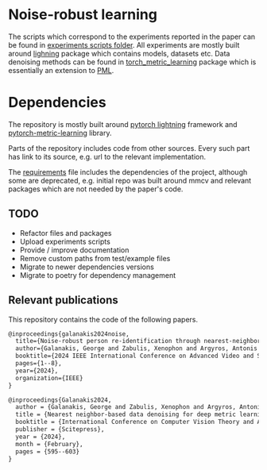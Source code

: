 # Noise-robust learning
The scripts which correspond to the experiments reported in the paper can be found in [experiments scripts folder](lightning/cli_pipelines/experiments_scripts). All experiments are mostly built around [lighning](./lightning) package which contains models, datasets etc. Data denoising methods can be found in [torch_metric_learning](./torch_metric_learning) package which is essentially an extension to [PML](https://github.com/KevinMusgrave/pytorch-metric-learning).

# Dependencies
The repository is mostly built around [pytorch lightning](https://github.com/Lightning-AI/pytorch-lightning) framework and [pytorch-metric-learning](https://github.com/KevinMusgrave/pytorch-metric-learning) library.

Parts of the repository includes code from other sources. Every such part has link to its source, e.g. url to the relevant implementation.

The [requirements](./requirements.txt) file includes the dependencies of the project, although some are deprecated, e.g. initial repo was built around mmcv and relevant packages which are not needed by the paper's code.


## TODO
* Refactor files and packages
* Upload experiments scripts
* Provide / improve documentation
* Remove custom paths from test/example files
* Migrate to newer dependencies versions
* Migrate to poetry for dependency management

## Relevant publications
This repository contains the code of the following papers.

```latex
@inproceedings{galanakis2024noise,
  title={Noise-robust person re-identification through nearest-neighbor sample filtering},
  author={Galanakis, George and Zabulis, Xenophon and Argyros, Antonis A},
  booktitle={2024 IEEE International Conference on Advanced Video and Signal Based Surveillance (AVSS)},
  pages={1--8},
  year={2024},
  organization={IEEE}
}

@inproceedings{Galanakis2024,
  author = {Galanakis, George and Zabulis, Xenophon and Argyros, Antonis A},
  title = {Nearest neighbor-based data denoising for deep metric learning},
  booktitle = {International Conference on Computer Vision Theory and Applications (VISAPP 2024)},
  publisher = {Scitepress},
  year = {2024},
  month = {February},
  pages = {595--603}
}  
```